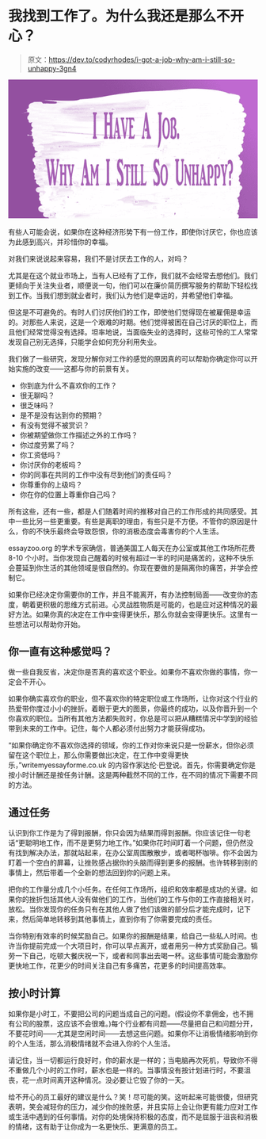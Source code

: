 # 我找到工作了。为什么我还是那么不开心？

> 原文：<https://dev.to/codyrhodes/i-got-a-job-why-am-i-still-so-unhappy-3gn4>

[![I have a Job](img/59c711e0ac1d11e912cedf4a7af3a02e.png "I Have A Job")](https://res.cloudinary.com/practicaldev/image/fetch/s--bdEQBt5o--/c_limit%2Cf_auto%2Cfl_progressive%2Cq_auto%2Cw_880/https://i.ibb.co/G7wLxqM/FPM-2019-Dog-Twitter-No-Text-Eng.png)

有些人可能会说，如果你在这种经济形势下有一份工作，即使你讨厌它，你也应该为此感到高兴，并珍惜你的幸福。

对我们来说说起来容易，我们不是讨厌去工作的人，对吗？

尤其是在这个就业市场上，当有人已经有了工作，我们就不会经常去想他们。我们更倾向于关注失业者，顺便说一句，他们可以在廉价简历撰写服务的帮助下轻松找到工作。当我们想到就业者时，我们认为他们是幸运的，并希望他们幸福。

但这是不可避免的。有时人们讨厌他们的工作，即使他们觉得现在被雇佣是幸运的。对那些人来说，这是一个艰难的时期。他们觉得被困在自己讨厌的职位上，而且他们经常觉得没有选择。坦率地说，当面临失业的选择时，这些可怜的工人常常发现自己别无选择，只能学会如何充分利用失业。

我们做了一些研究，发现分解你对工作的感觉的原因真的可以帮助你确定你可以开始实施的改变——这都与你的前景有关。

*   你到底为什么不喜欢你的工作？
*   很无聊吗？
*   很乏味吗？
*   是不是没有达到你的预期？
*   有没有觉得不被赏识？
*   你被期望做你工作描述之外的工作吗？
*   你过度劳累了吗？
*   你工资低吗？
*   你讨厌你的老板吗？
*   你的同事在共同的工作中没有尽到他们的责任吗？
*   你尊重你的上级吗？
*   你在你的位置上尊重你自己吗？

所有这些，还有一些，都是人们随着时间的推移对自己的工作形成的共同感受。其中一些比另一些更重要。有些是离职的理由，有些只是不方便。不管你的原因是什么，你的不快乐最终会导致怨恨，你的消极态度会毒害你的个人生活。

essayzoo.org 的学术专家确信，普通美国工人每天在办公室或其他工作场所花费 8-10 个小时。当你发现自己醒着的时候有超过一半的时间是痛苦的，这种不快乐会蔓延到你生活的其他领域是很自然的。你现在要做的是隔离你的痛苦，并学会控制它。

如果你已经决定你需要你的工作，并且不能离开，有办法控制局面——改变你的态度，朝着更积极的思维方式前进。心灵战胜物质是可能的，也是应对这种情况的最好方法。如果你真的决定在工作中变得更快乐，那么你就会变得更快乐。这里有一些想法可以帮助你开始。

## 你一直有这种感觉吗？

做一些自我反省，决定你是否真的喜欢这个职业。如果你不喜欢你做的事情，你一定会不开心。

如果你确实喜欢你的职业，但不喜欢你的特定职位或工作场所，让你对这个行业的热爱带你度过小小的挫折。着眼于更大的图景，你最终的成功，以及你晋升到一个你喜欢的职位。当所有其他方法都失败时，你总是可以把从糟糕情况中学到的经验带到未来的工作中。记住，每个人都必须付出努力才能获得成功。

“如果你确定你不喜欢你选择的领域，你的工作对你来说只是一份薪水，但你必须留在这个职位上，那么你需要做出决定，在工作中变得更快乐，”writemyessayforme.co.uk 的内容作家达伦·巴登说。首先，你需要确定你是按小时计酬还是按任务计酬。这是两种截然不同的工作，在不同的情况下需要不同的方法。

## 通过任务

认识到你工作是为了得到报酬，你只会因为结果而得到报酬。你应该记住一句老话“更聪明地工作，而不是更努力地工作。”如果你花时间盯着一个问题，但仍然没有找到解决办法，那就站起来，在办公室周围散散步，或者喝杯咖啡。你不会因为盯着一个空白的屏幕，让挫败感占据你的头脑而得到更多的报酬。也许转移到别的事情上，然后带着一个全新的想法回到你的问题上来。

把你的工作量分成几个小任务。在任何工作场所，组织和效率都是成功的关键。如果你的挫折包括其他人没有做他们的工作，当他们的工作与你的工作直接相关时，放松。当你发现你的任务只有在其他人做了他们该做的部分后才能完成时，记下来，然后简单地转移到其他事情上，直到你有了你需要完成的责任。

当你特别有效率的时候奖励自己。如果你的报酬是结果，给自己一些私人时间。也许当你提前完成一个大项目时，你可以早点离开，或者用另一种方式奖励自己。犒劳一下自己，吃顿大餐庆祝一下，或者和同事出去喝一杯。这些事情可能会激励你更快地工作，花更少的时间关注自己有多痛苦，花更多的时间提高效率。

## 按小时计算

如果你是小时工，不要把公司的问题当成自己的问题。(假设你不拿佣金，也不拥有公司的股票，这应该不会很难。)每个行业都有问题——尽量把自己和问题分开，不要花时间——尤其是空闲时间——去想这些问题。如果你不让消极情绪影响到你的个人生活，那么消极情绪就不会进入你的个人生活。

请记住，当一切都运行良好时，你的薪水是一样的；当电脑再次死机，导致你不得不重做几个小时的工作时，薪水也是一样的。当事情没有按计划进行时，不要沮丧，花一点时间离开这种情况。没必要让它毁了你的一天。

给不开心的员工最好的建议是什么？笑！尽可能的笑。这听起来可能很傻，但研究表明，笑会减轻你的压力，减少你的挫败感，并且实际上会让你更有能力应对工作或生活中遇到的任何事情。对你的处境保持积极的态度，而不是屈服于沮丧和消极的情绪，这有助于让你成为一名更快乐、更满意的员工。